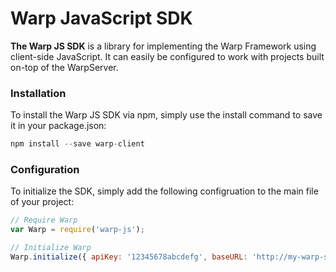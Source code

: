Warp JavaScript SDK
===================

__The Warp JS SDK__ is a library for implementing the Warp Framework using client-side JavaScript. It can easily be configured to work with projects built on-top of the WarpServer.

### Installation

To install the Warp JS SDK via npm, simply use the install command to save it in your package.json:

```javascript
npm install --save warp-client
```

### Configuration

To initialize the SDK, simply add the following configruation to the main file of your project:

```javascript
// Require Warp
var Warp = require('warp-js');

// Initialize Warp
Warp.initialize({ apiKey: '12345678abcdefg', baseURL: 'http://my-warp-server.com/api/1' });
```